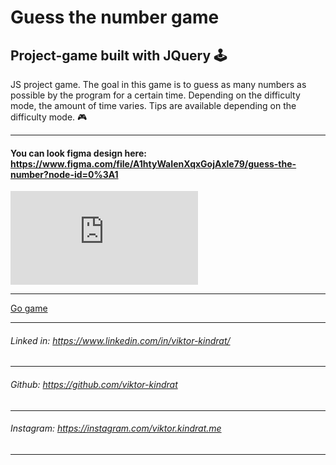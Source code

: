 # Guess the number game
Project-game built with JQuery 🕹
---

JS project game. The goal in this game is to guess as many numbers as possible by the program for a certain time. Depending on the difficulty mode, the amount of time varies. Tips are available depending on the difficulty mode. 🎮

---

#### You can look figma design here: https://www.figma.com/file/A1htyWaIenXqxGojAxle79/guess-the-number?node-id=0%3A1

![Figma preview](https://files.fm/thumb_show.php?i=rbdbenq3j "Figma preview")

---
[Go game](https://victor-kindrat.github.io/Guess-the-number-game/)

    
---

###### Linked in: https://www.linkedin.com/in/viktor-kindrat/
---
###### Github: https://github.com/viktor-kindrat
---
###### Instagram: https://instagram.com/viktor.kindrat.me
---
